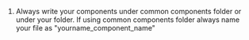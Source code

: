 1. Always write your components under common components folder or under your folder. If using common components folder always name your file as "yourname_component_name" 